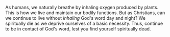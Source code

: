 As humans, we naturally breathe by inhaling oxygen produced by plants. This is how we live and maintain our bodily functions. But as Christians, can we continue to live without *inhaling* God's word day and night? We spiritually die as we deprive ourselves of a basic necessity. Thus, continue to be in contact of God's word, lest you find yourself spiritually dead.